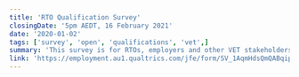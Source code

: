 ```yaml
---
title: 'RTO Qualification Survey'
closingDate: '5pm AEDT, 16 February 2021'
date: '2020-01-02'
tags: ['survey', 'open', 'qualifications', 'vet',]
summary: 'This survey is for RTOs, employers and other VET stakeholders, although anyone who is interested may respond.'
link: 'https://employment.au1.qualtrics.com/jfe/form/SV_1AqmHdsQmQABqip'
---
```


